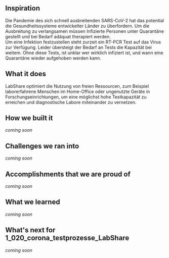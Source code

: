 ## Inspiration
Die Pandemie des sich schnell ausbreitenden SARS-CoV-2 hat das potential die Gesundheitssysteme entwickelter Länder zu überfordern. Um die Ausbreitung zu verlangsamen müssen Infizierte Personen unter Quarantäne gestellt und bei Bedarf adäquat therapiert werden.  
Um eine Infektion festzustellen steht zurzeit ein RT-PCR Test auf das Virus zur Verfügung. Leider übersteigt der Bedarf an Tests die Kapazität bei weitem. Ohne diese Tests, ist unklar wer wirklich infiziert ist, und wann eine Quarantäne wieder aufgehoben werden kann.

## What it does
LabShare optimiert die Nutzung von freien Ressourcen, zum Beispiel laborerfahrene Menschen im Home-Office oder ungenutzte Geräte in Forschungseinrichtungen, um eine möglichst hohe Testkapazität zu erreichen und diagnostische Labore miteinander zu vernetzen. 

## How we built it
_coming soon_


## Challenges we ran into
_coming soon_


## Accomplishments that we are proud of
_coming soon_


## What we learned
_coming soon_


## What's next for 1_020_corona_testprozesse_LabShare
_coming soon_